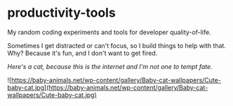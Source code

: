 # productivity-tools

My random coding experiments and tools for developer quality-of-life.

Sometimes I get distracted or can't focus, so I build things to help with that. Why? Because it's fun, and I don't want to get fired.

_Here's a cat, because this is the internet and I'm not one to tempt fate._

![https://baby-animals.net/wp-content/gallery/Baby-cat-wallpapers/Cute-baby-cat.jpg](https://baby-animals.net/wp-content/gallery/Baby-cat-wallpapers/Cute-baby-cat.jpg)

